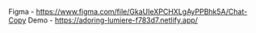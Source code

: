 Figma - https://www.figma.com/file/GkaUIeXPCHXLgAyPPBhk5A/Chat-Copy
Demo - https://adoring-lumiere-f783d7.netlify.app/